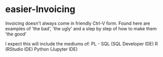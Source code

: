 # easier-Invoicing
Invoicing doesn't always come in friendly Ctrl-V form. Found here are examples of 'the bad', 'the ugly' and a step by step of how to 
make them 'the good'

I expect this will include the mediums of:
PL - SQL (SQL Developer IDE) 
R (RStudio IDE)
Python (Jupyter IDE)
